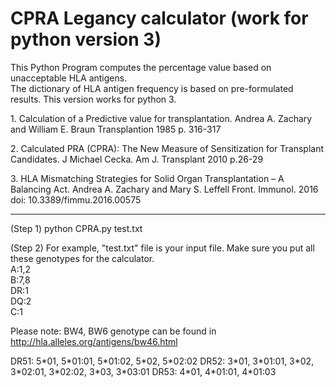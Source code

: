 # CPRA Legancy calculator (work for python version 3)

This Python Program computes the percentage value based on unacceptable HLA antigens. <br>
The dictionary of HLA antigen frequency is based on pre-formulated results. This version works for python 3. <br>
<p style=<"font-family:Arial"> 1. Calculation of a Predictive value for transplantation. 
Andrea A. Zachary and William E. Braun Transplantion 1985 p. 316-317</p>

<p style=<font-family:Arial,font-size=10"> 2. Calculated PRA (CPRA): The New Measure of Sensitization for Transplant Candidates. J Michael Cecka. Am J. Transplant 2010 p.26-29 </p>

<p style=<font-family:Arial,font-size=10"> 3. HLA Mismatching Strategies for Solid Organ Transplantation – A Balancing Act. Andrea A. Zachary and Mary S. Leffell Front. Immunol. 2016 doi: 10.3389/fimmu.2016.00575 </p>


<div>
    <div></div>
    <hr class="styled-hr" />
    <div></div>
</div>

<p style>
(Step 1) python CPRA.py test.txt <br>
</p>

(Step 2) For example, "test.txt" file is your input file. Make sure you put all these genotypes for the calculator. <br>
A:1,2 <br>
B:7,8 <br>
DR:1 <br>
DQ:2 <br>
C:1 <br>

Please note: 
BW4, BW6 genotype can be found in http://hla.alleles.org/antigens/bw46.html <br>
</p>
<p style>  
DR51: 5*01, 5*01:01, 5*01:02, 5*02, 5*02:02 DR52: 3*01, 3*01:01, 3*02, 3*02:01, 3*02:02, 3*03, 3*03:01 DR53: 4*01, 4*01:01, 4*01:03 <br>
</p>








